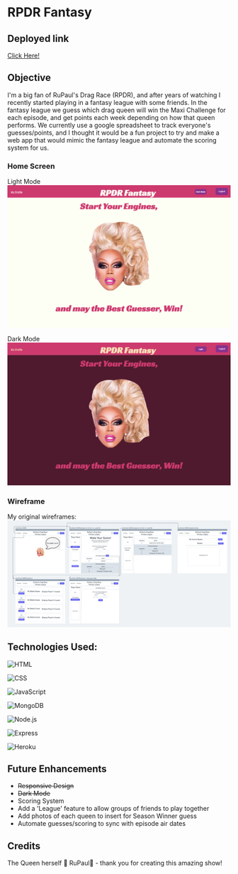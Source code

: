 # RPDR Fantasy

## Deployed link
[Click Here!](https://rpdr-fantasy.herokuapp.com/)

## Objective
I'm a big fan of RuPaul's Drag Race (RPDR), and after years of watching I recently started playing in a fantasy league with some friends. In the fantasy league we guess which drag queen will win the Maxi Challenge for each episode, and get points each week depending on how that queen performs. We currently use a google spreadsheet to track everyone's guesses/points, and I thought it would be a fun project to try and make a web app that would mimic the fantasy league and automate the scoring system for us.

### Home Screen

Light Mode
![Home page in light mode](public/images/rpdr-fantasy/HomeScreen_Light.png)

Dark Mode
![Home page in dark mode](public/images/rpdr-fantasy/HomeScreen_Dark.png)


### Wireframe

My original wireframes:
![Wireframe detailing original layout plans for game](public/images/rpdr-fantasy/wireframes.png)


## Technologies Used:
![HTML](https://img.shields.io/badge/HTML5-E34F26?style=for-the-badge&logo=html5&logoColor=white "HTML Badge")

![CSS](https://img.shields.io/badge/CSS3-1572B6?style=for-the-badge&logo=css3&logoColor=white "CSS Badge")

![JavaScript](https://img.shields.io/badge/JavaScript-F7DF1E?style=for-the-badge&logo=javascript&logoColor=black "Javascript Badge")

![MongoDB](https://img.shields.io/badge/MongoDB-4EA94B?style=for-the-badge&logo=mongodb&logoColor=white "MongoDB Badge")

![Node.js](https://img.shields.io/badge/Node.js-43853D?style=for-the-badge&logo=node.js&logoColor=white "Node.js Badge")

![Express](https://img.shields.io/badge/Express.js-404D59?style=for-the-badge "Express Badge")


![Heroku](https://img.shields.io/badge/Heroku-430098?style=for-the-badge&logo=heroku&logoColor=white "Heroku Badge")

## Future Enhancements
- ~~Responsive Design~~
- ~~Dark Mode~~
- Scoring System
- Add a 'League' feature to allow groups of friends to play together
- Add photos of each queen to insert for Season Winner guess
- Automate guesses/scoring to sync with episode air dates

## Credits
The Queen herself 🙌 RuPaul🙌   - thank you for creating this amazing show! 
